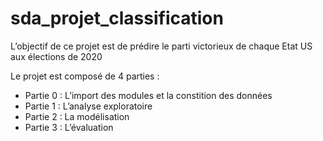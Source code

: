 # sda_projet_classification
L’objectif de ce projet est de prédire le parti victorieux de chaque Etat US aux élections de 2020

Le projet est composé de 4 parties :
  - Partie 0 : L’import des modules et la constition des données 
  - Partie 1 : L’analyse exploratoire
  - Partie 2 : La modélisation
  - Partie 3 : L’évaluation


